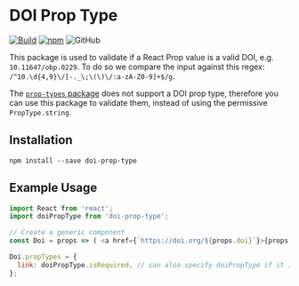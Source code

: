 # DOI Prop Type

[![Build](https://github.com/OpenBookPublishers/doi-prop-type/actions/workflows/build_test_and_check.yml/badge.svg)](https://github.com/OpenBookPublishers/doi-prop-type/actions/workflows/build_test_and_check.yml)
[![npm](https://img.shields.io/npm/v/doi-prop-type.svg)](https://www.npmjs.com/package/doi-prop-type)
![GitHub](https://img.shields.io/github/license/OpenBookPublishers/doi-prop-type)

This package is used to validate if a React Prop value is a valid DOI, e.g. `10.11647/obp.0229`. To do so we compare the input against this regex: `/^10.\d{4,9}\/[-._\;\(\)\/:a-zA-Z0-9]+$/g`.

The [`prop-types` package](https://www.npmjs.com/package/prop-types) does not support a DOI prop type, therefore you can use this package to validate them, instead of using the permissive `PropType.string`.

## Installation
`npm install --save doi-prop-type`

## Example Usage
```javascript
import React from 'react';
import doiPropType from 'doi-prop-type';

// Create a generic component
const Doi = props => ( <a href={`https://doi.org/${props.doi}`}>{props.doi}</a> );

Doi.propTypes = {
  link: doiPropType.isRequired, // can also specify doiPropType if it is not required
};
```

